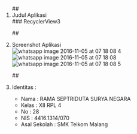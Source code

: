 <ol>
##<li> Judul Aplikasi </li>
### RecyclerView3
 
##<li> Screenshot Aplikasi </li>
![whatsapp image 2016-11-05 at 07 18 08 4](https://cloud.githubusercontent.com/assets/22027035/20026123/c439ad50-a328-11e6-8492-0a1095091940.jpeg)
![whatsapp image 2016-11-05 at 07 18 08](https://cloud.githubusercontent.com/assets/22027035/20026121/c436e066-a328-11e6-84bc-a5e457476ed3.jpeg)
![whatsapp image 2016-11-05 at 07 18 08 5](https://cloud.githubusercontent.com/assets/22027035/20026118/c4357794-a328-11e6-9791-f9c75ae1798d.jpeg)

##<li> Identitas : </li>

<ul>
<li> Nama : RAMA SEPTRIDUTA SURYA NEGARA </li>
<li> Kelas : XII RPL 4 </li>
<li> No : 28 </li>
<li> NIS : 4416.1314/070 </li>
<li> Asal Sekolah : SMK Telkom Malang </li>
</ul>
